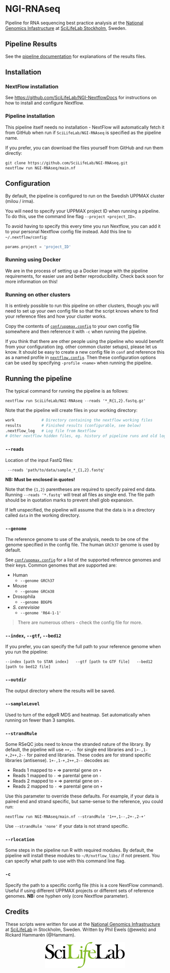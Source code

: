 # NGI-RNAseq
Pipeline for RNA sequencing best practice analysis at the [National Genomics Infastructure](https://ngisweden.scilifelab.se/)
at [SciLifeLab Stockholm](https://www.scilifelab.se/platforms/ngi/), Sweden.

## Pipeline Results
See the [pipeline documentation](docs/README.md)
for explanations of the results files.

## Installation
### NextFlow installation
See https://github.com/SciLifeLab/NGI-NextflowDocs for instructions on how to install and configure
Nextflow.

### Pipeline installation
This pipeline itself needs no installation - NextFlow will automatically fetch it from GitHub when run if
`SciLifeLab/NGI-RNAseq` is specified as the pipeline name.

If you prefer, you can download the files yourself from GitHub and run them directly:
```
git clone https://github.com/SciLifeLab/NGI-RNAseq.git
nextflow run NGI-RNAseq/main.nf
```

## Configuration
By default, the pipeline is configured to run on the Swedish UPPMAX cluster (milou / irma).

You will need to specify your UPPMAX project ID when running a pipeline. To do this, use
the command line flag `--project <project_ID>`.

To avoid having to specify this every time you run Nextflow, you can add it to your
personal Nextflow config file instead. Add this line to `~/.nextflow/config`:

```groovy
params.project = 'project_ID'
```

### Running using Docker
We are in the process of setting up a Docker image with the pipeline requirements, for easier
use and better reproducibility. Check back soon for more information on this!

### Running on other clusters
It is entirely possible to run this pipeline on other clusters, though you will need to set up
your own config file so that the script knows where to find your reference files and how your
cluster works.

Copy the contents of [`conf/uppmax.config`](conf/uppmax.config) to your own config file somewhere
and then reference it with `-c` when running the pipeline.

If you think that there are other people using the pipeline who would benefit from your configuration
(eg. other common cluster setups), please let us know. It should be easy to create a new config file
in `conf` and reference this as a named profile in [`nextflow.config`](nextflow.config). Then these
configuration options can be used by specifying `-profile <name>` when running the pipeline.

## Running the pipeline
The typical command for running the pipeline is as follows:
```
nextflow run SciLifeLab/NGI-RNAseq --reads '*_R{1,2}.fastq.gz'
```

Note that the pipeline will create files in your working directory:
```bash
work            # Directory containing the nextflow working files
results         # Finished results (configurable, see below)
.nextflow_log   # Log file from Nextflow
# Other nextflow hidden files, eg. history of pipeline runs and old logs.
```

### `--reads`
Location of the input FastQ files:
```
 --reads 'path/to/data/sample_*_{1,2}.fastq'
```

**NB: Must be enclosed in quotes!**

Note that the `{1,2}` parentheses are required to specify paired end data. Running `--reads '*.fastq'` will treat
all files as single end. The file path should be in quotation marks to prevent shell glob expansion.

If left unspecified, the pipeline will assume that the data is in a directory called `data` in the working directory.

### `--genome`
The reference genome to use of the analysis, needs to be one of the genome specified in the config file.
The human `GRCh37` genome is used by default.

See [`conf/uppmax.config`](conf/uppmax.config) for a list of the supported reference genomes
and their keys. Common genomes that are supported are:

* Human
  * `--genome GRCh37`
* Mouse
  * `--genome GRCm38`
* Drosophila
  * `--genome BDGP6`
* _S. cerevisiae_
  * `--genome 'R64-1-1'`

> There are numerous others - check the config file for more.

### `--index`, `--gtf`, `--bed12`
If you prefer, you can specify the full path to your reference genome when you run the pipeline:
```
--index [path to STAR index]   --gtf [path to GTF file]   --bed12 [path to bed12 file]
```

### `--outdir`
The output directory where the results will be saved.

### `--sampleLevel`
Used to turn of the edgeR MDS and heatmap. Set automatically when running on fewer than 3 samples.

### `--strandRule`
Some RSeQC jobs need to know the stranded nature of the library. By default, the pipeline will use
`++,--` for single end libraries and `1+-,1-+,2++,2--` for paired end libraries. These codes are for
strand specific libraries (antisense). `1+-,1-+,2++,2--` decodes as:

*  Reads 1 mapped to `+` => parental gene on `+`
*  Reads 1 mapped to `-` => parental gene on `-`
*  Reads 2 mapped to `+` => parental gene on `-`
*  Reads 2 mapped to `-` => parental gene on `+`

Use this parameter to override these defaults. For example, if your data is paired end and strand specific,
but same-sense to the reference, you could run:
```
nextflow run NGI-RNAseq/main.nf --strandRule '1++,1--,2+-,2-+'
```
Use `--strandRule 'none'` if your data is not strand specific.

### `--rlocation`
Some steps in the pipeline run R with required modules. By default, the pipeline will install
these modules to `~/R/nxtflow_libs/` if not present. You can specify what path to use with this
command line flag.

### `-c`
Specify the path to a specific config file (this is a core NextFlow command). Useful if using different UPPMAX
projects or different sets of reference genomes. **NB:** one hyphen only (core Nextflow parameter).

## Credits
These scripts were written for use at the [National Genomics Infrastructure](https://portal.scilifelab.se/genomics/)
at [SciLifeLab](http://www.scilifelab.se/) in Stockholm, Sweden.
Written by Phil Ewels (@ewels) and Rickard Hammarén (@Hammarn).

<p align="center"><a href="stand_alone/http://www.scilifelab.se/" target="_blank"><img src="docs/images/SciLifeLab_logo.png" title="SciLifeLab"></a></p>
